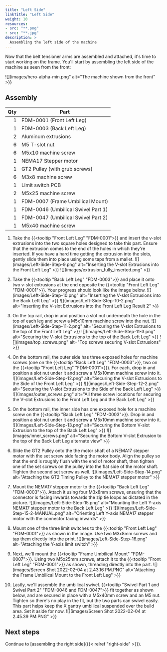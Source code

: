```yaml
---
title: "Left Side"
linkTitle: "Left Side"
weight: 10
resources:
- src: "**.png"
- src: "**.jpg"
description: >
  Assembling the left side of the machine
---
```


Now that the belt tensioner arms are assembled and attached, it's time to start working on the frame. You'll start by assembling the left side of the machine as seen from the front:

![](images/hero-alpha-min.png" alt="The machine shown from the front" >}}

## Assembly

| Qty | Part                               |
|----:|------------------------------------|
|   1 | FDM-0001 (Front Left Leg)          |
|   1 | FDM-0003 (Back Left Leg)           |
|   2 | Aluminum extrusions                |
|   6 | M5 T-slot nut                      |
|   6 | M5x10 machine screw                |
|   1 | NEMA17 Stepper motor               |
|   1 | GT2 Pulley (with grub screws)      |
|   6 | M3x8 machine screw                 |
|   1 | Limit switch PCB                   |
|   2 | M5x25 machine screw                |
|   1 | FDM-0007 (Frame Umbilical Mount)   |
|   1 | FDM-0046 (Umbilical Swivel Part 1) |
|   1 | FDM-0047 (Umbilical Swivel Part 2) |
|   1 | M5x40 machine screw                |

1. Take the {{<tooltip "Front Left Leg" "FDM-0001">}} and insert the v-slot extrusions into the two square holes designed to take this part. Ensure that the extrusion comes to the end of the holes in which they're inserted. If you have a hard time getting the extrusion into the slots, gently slide them into place using some taps from a mallet.
  ![](images/Left-Side-Step-9.png" alt="Inserting the V-slot Extrusions into the Front Left Leg" >}}
  ![](images/extrusion_fully_inserted.png" >}}

2. Take the {{<tooltip "Back Left Leg" "FDM-0003">}} and place it onto two v-slot extrusions at the end opposite the {{<tooltip "Front Left Leg" "FDM-0001">}}. Your progress should look like the image below.
  ![](images/Left-Side-Step-10.png" alt="Inserting the V-slot Extrusions into the Back Left Leg" >}}
  ![](images/Left-Side-Step-10-2.png" alt="Inserting the V-slot Extrusions into the Front Left Leg Result 2" >}}

3. On the top rail, drop in and position a slot nut underneath the hole in the top of each leg and screw a M5x10mm machine screw into the nut.
  ![](images/Left-Side-Step-11-2.png" alt="Securing the V-slot Extrusions to the top of the Front Left Leg" >}}
  ![](images/Left-Side-Step-11-3.png" alt="Securing the V-slot Extrusions to the top of the Back Left Leg" >}}
  ![](images/top_screws.png" alt="Top screws securing V-slot Extrusions" >}}

4. On the bottom rail, the outer side has three exposed holes for machine screws (one on the {{<tooltip "Back Left Leg" "FDM-0003">}}, two on the {{<tooltip "Front Left Leg" "FDM-0001">}}). For each, drop in and position a slot nut under it and screw a M5x10mm machine screw into it.
  ![](images/Left-Side-Step-12.png" alt="Securing the V-slot Extrusions to the Side of the Front Left Leg" >}}
  ![](images/Left-Side-Step-12-2.png" alt="Securing the V-slot Extrusions to the Side of the Back Left Leg" >}}
  ![](images/outer_screws.png" alt="All three screw locations for securing the V-slot Extrusions to the Front Left Leg and the Back Left Leg" >}}

5. On the bottom rail, the inner side has one exposed hole for a machine screw on the {{<tooltip "Back Left Leg" "FDM-0003">}}. Drop in and position a slot nut under it and screw a M5x10mm machine screw into it.
  ![](images/Left-Side-Step-13.png" alt="Securing the Bottom V-slot Extrusion to the top of the Back Left Leg" >}}
  ![](images/inner_screws.png" alt="Securing the Bottom V-slot Extrusion to the top of the Back Left Leg alternate view" >}}

6. Slide the GT2 Pulley onto the the motor shaft of a NEMA17 stepper motor with the set screw side facing the motor body. Align the pulley so that the end is roughly flush with the end of motor shaft, then tighten one of the set screws on the pulley into the flat side of the motor shaft. Tighten the second set screw as well.
  ![](images/Left-Side-Step-14.png" alt="Attaching the GT2 Timing Pulley to the NEMA17 stepper motor" >}}

7. Mount the NEMA17 stepper motor to the {{<tooltip "Back Left Leg" "FDM-0003">}}. Attach it using four M3x8mm screws, ensuring that the connector is facing inwards towards the zip tie loops as dictated in the picture.
  ![](images/Left-Side-Step-15.png" alt="Mounting the Left Y-axis NEMA17 stepper motor to the Back Left Leg" >}}
  ![](images/Left-Side-Step-15-2-MANUAL.png" alt="Orienting Left Y-axis NEMA17 stepper motor with the connector facing inwards" >}}

8. Mount one of the three limit switches to the {{<tooltip "Front Left Leg" "FDM-0001">}} as shown in the image. Use two M3x8mm screws and tap them directly into the print.
    ![](images/Left-Side-Step-16.png" alt="Attaching the Y-axis limit switch" >}}

9. Next, we'll mount the {{<tooltip "Frame Umbilical Mount" "FDM-0007">}}. Using two M5x25mm screws, attach it to the {{<tooltip "Front Left Leg" "FDM-0001">}} as shown, threading directly into the part.
  ![](images/Screen Shot 2022-02-04 at 2.43.16 PM.PNG" alt="Attaching the Frame Umbilical Mount to the Front Left Leg" >}}

10. Lastly, we'll assemble the umbilical swivel. {{<tooltip "Swivel Part 1 and Swivel Part 2" "FDM-0046 and FDM-0047">}} fit together as shown below, and are secured in place with a M5x40mm screw and an M5 nut. Tighten so there's no play in the fit, but the two parts can swivel easily. This part helps keep the X gantry umbilical suspended over the build area. Set it aside for now.
  ![](images/Screen Shot 2022-02-04 at 2.45.39 PM.PNG" >}}

## Next steps

Continue to [assembling the right side]({{< relref "right-side" >}}).
